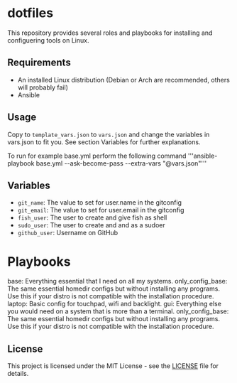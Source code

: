 # dotfiles

This repository provides several roles and playbooks for installing and configuering tools on Linux.

## Requirements
- An installed Linux distribution (Debian or Arch are recommended, others will probably fail)
- Ansible

## Usage

Copy to `template_vars.json` to `vars.json` and change the variables in vars.json to fit you. See section Variables for further explanations.

To run for example base.yml perform the following command
'''ansible-playbook base.yml --ask-become-pass --extra-vars "@vars.json"'''

## Variables
- `git_name`: The value to set for user.name in the gitconfig
- `git_email`: The value to set for user.email in the gitconfig
- `fish_user`: The user to create and give fish as shell
- `sudo_user`: The user to create and and as a sudoer
- `github_user`: Username on GitHub

# Playbooks
base:             Everything essential that I need on all my systems.
only_config_base: The same essential homedir configs but without installing any programs.
                  Use this if your distro is not compatible with the installation procedure.
laptop:           Basic config for touchpad, wifi and backlight.
gui:              Everything else you would need on a system that is more than a terminal.
only_config_base: The same essential homedir configs but without installing any programs.
                  Use this if your distro is not compatible with the installation procedure.

## License
This project is licensed under the MIT License - see the [LICENSE](LICENSE) file for details.
